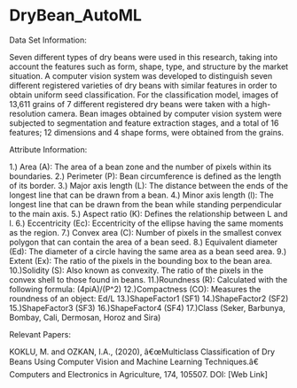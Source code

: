 # DryBean_AutoML

Data Set Information:

Seven different types of dry beans were used in this research, taking into account the features such as form, shape, type, and structure by the market situation. A computer vision system was developed to distinguish seven different registered varieties of dry beans with similar features in order to obtain uniform seed classification. For the classification model, images of 13,611 grains of 7 different registered dry beans were taken with a high-resolution camera. Bean images obtained by computer vision system were subjected to segmentation and feature extraction stages, and a total of 16 features; 12 dimensions and 4 shape forms, were obtained from the grains.


Attribute Information:

1.) Area (A): The area of a bean zone and the number of pixels within its boundaries. 
2.) Perimeter (P): Bean circumference is defined as the length of its border. 
3.) Major axis length (L): The distance between the ends of the longest line that can be drawn from a bean. 
4.) Minor axis length (l): The longest line that can be drawn from the bean while standing perpendicular to the main axis. 
5.) Aspect ratio (K): Defines the relationship between L and l. 
6.) Eccentricity (Ec): Eccentricity of the ellipse having the same moments as the region. 
7.) Convex area (C): Number of pixels in the smallest convex polygon that can contain the area of a bean seed. 
8.) Equivalent diameter (Ed): The diameter of a circle having the same area as a bean seed area. 
9.) Extent (Ex): The ratio of the pixels in the bounding box to the bean area. 
10.)Solidity (S): Also known as convexity. The ratio of the pixels in the convex shell to those found in beans. 
11.)Roundness (R): Calculated with the following formula: (4piA)/(P^2) 
12.)Compactness (CO): Measures the roundness of an object: Ed/L 
13.)ShapeFactor1 (SF1) 
14.)ShapeFactor2 (SF2) 
15.)ShapeFactor3 (SF3) 
16.)ShapeFactor4 (SF4) 
17.)Class (Seker, Barbunya, Bombay, Cali, Dermosan, Horoz and Sira) 


Relevant Papers:

KOKLU, M. and OZKAN, I.A., (2020), â€œMulticlass Classification of Dry Beans Using Computer Vision and Machine Learning Techniques.â€ Computers and Electronics in Agriculture, 174, 105507. 
DOI: [Web Link]

